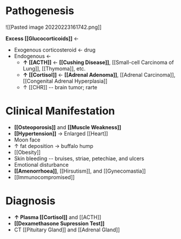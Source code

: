 # Pathogenesis

![[Pasted image 20220223161742.png]]

**Excess [[Glucocorticoids]]** ←
- Exogenous corticosteroid ← drug
- Endogenous ←
	- **↑ [[ACTH]]** ← **[[Cushing Disease]]**, [[Small-cell Carcinoma of Lung]], [[Thymoma]], etc.
	- **↑ [[Cortisol]]** ← **[[Adrenal Adenoma]]**, [[Adrenal Carcinoma]], [[Congenital Adrenal Hyperplasia]]
	- ↑ [[CHR]] -- brain tumor; rarte

# Clinical Manifestation
- **[[Osteoporosis]]** and **[[Muscle Weakness]]**
- **[[Hypertension]]** → Enlarged [[Heart]]
- Moon face
- ↑ fat deposition → buffalo hump
- [[Obesity]]
- Skin bleeding -- bruises, striae, petechiae, and ulcers
- Emotional disturbance
- **[[Amenorrhoea]]**, [[Hirsutism]], and [[Gynecomastia]]
- [[Immunocompromised]]

# Diagnosis
- **↑ Plasma [[Cortisol]]** and [[ACTH]]
- **[[Dexamethasone Supression Test]]**
- CT [[Pituitary Gland]] and [[Adrenal Gland]]
